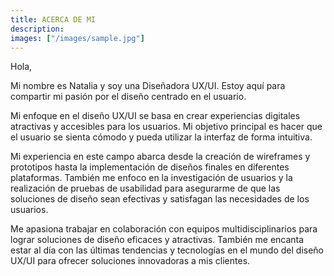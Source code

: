 ```yaml
---
title: ACERCA DE MI
description:
images: ["/images/sample.jpg"]
---
```


Hola,

Mi nombre es Natalia y soy una Diseñadora UX/UI.
Estoy aquí para compartir mi pasión por el diseño centrado en el usuario.

Mi enfoque en el diseño UX/UI se basa en crear experiencias digitales atractivas y accesibles para los usuarios. Mi objetivo principal es hacer que el usuario se sienta cómodo y pueda utilizar la interfaz de forma intuitiva.

Mi experiencia en este campo abarca desde la creación de wireframes y prototipos hasta la implementación de diseños finales en diferentes plataformas. También me enfoco en la investigación de usuarios y la realización de pruebas de usabilidad para asegurarme de que las soluciones de diseño sean efectivas y satisfagan las necesidades de los usuarios.

Me apasiona trabajar en colaboración con equipos multidisciplinarios para lograr soluciones de diseño eficaces y atractivas. También me encanta estar al día con las últimas tendencias y tecnologías en el mundo del diseño UX/UI para ofrecer soluciones innovadoras a mis clientes.